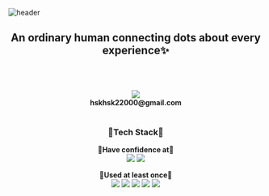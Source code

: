 
![header](https://capsule-render.vercel.app/api?type=waving&color=gradient&customColorList=4&height=300&section=header&text=ExyKnox&fontSize=90&animation=fadeIn&desc=%5Bexynox%5D%20%20%20%20%20The%20%22K%22%20is%20silent.&descAlignY=65&descAlign=58)

<H2 align="center">An ordinary human connecting dots about every experience✨</H2>

<br><br>

<p align="center" style="font-size=40px;">
<img src="https://img.shields.io/badge/mail-EA4335?style=for-the-badge&logo=Gmail&logoColor=FFFFFF"> <br>
<Strong>hskhsk22000@gmail.com</Strong>
<br> <br>
</p>

<p align="center">
<H3 align="center">🔨Tech Stack🔧</H3>
</p>

<p align="center">
<Strong>🔵Have confidence at🔵</Strong> 
<br>
<img src="https://img.shields.io/badge/Arduino-00979D?style=for-the-badge&logo=Arduino&logoColor=FFFFFF">
<img src="https://img.shields.io/badge/Linux-FCC624?style=for-the-badge&logo=Linux&logoColor=FFFFFF">
</p>

<p align="center">
<Strong>🔸Used at least once🔸</Strong>
<br>
<img src="https://img.shields.io/badge/C++-00599C?style=for-the-badge&logo=C%2B%2B&logoColor=FFFFFF">
<img src="https://img.shields.io/badge/python-3776AB?style=for-the-badge&logo=Python&logoColor=FFFFFF">
<img src="https://img.shields.io/badge/html-E34F26?style=for-the-badge&logo=HTML5&logoColor=FFFFFF">
<img src="https://img.shields.io/badge/css-1572B6?style=for-the-badge&logo=css3&logoColor=white">
<img src="https://img.shields.io/badge/Javascript-F7DF1E?style=for-the-badge&logo=Javascript&logoColor=FFFFFF">
</p>
